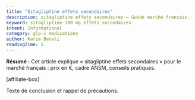 ```yaml
---
title: "Sitagliptine effets secondaires"
description: sitagliptine effets secondaires — Guide marché français.
keyword: sitagliptine 100 mg effets secondaires
intent: Informational
category: glp-1 medications
author: Karim Benali
readingTime: 5
---
```

**Résumé :** Cet article explique « sitagliptine effets secondaires » pour le marché français : prix en €, cadre ANSM, conseils pratiques.


[affiliate-box]

Texte de conclusion et rappel de précautions.

























































